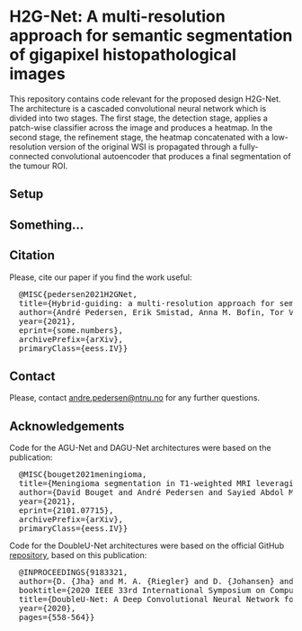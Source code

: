 # H2G-Net: A multi-resolution approach for semantic segmentation of gigapixel histopathological images
This repository contains code relevant for the proposed design H2G-Net. The architecture is a cascaded convolutional neural network which is divided into two stages. The first stage, the detection stage, applies a patch-wise classifier across the image and produces a heatmap. In the second stage, the refinement stage, the heatmap concatenated with a low-resolution version of the original WSI is propagated through a fully-connected convolutional autoencoder that produces a final segmentation of the tumour ROI.

## Setup

## Something...

## Citation
Please, cite our paper if you find the work useful:
<pre>
  @MISC{pedersen2021H2GNet,
  title={Hybrid-guiding: a multi-resolution approach for semantic segmentation of gigapixel histopathological images},
  author={André Pedersen, Erik Smistad, Anna M. Bofin, Tor V. Rise, Vibeke G. Dale, Henrik S. Pettersen, David Bouget, Tor-Arne S. Nordmo, Ingerid Reinertsen, Marit Valla},
  year={2021},
  eprint={some.numbers},
  archivePrefix={arXiv},
  primaryClass={eess.IV}}
</pre>

## Contact
Please, contact andre.pedersen@ntnu.no for any further questions.

## Acknowledgements
Code for the AGU-Net and DAGU-Net architectures were based on the publication:
<pre>
  @MISC{bouget2021meningioma,
  title={Meningioma segmentation in T1-weighted MRI leveraging global context and attention mechanisms},
  author={David Bouget and André Pedersen and Sayied Abdol Mohieb Hosainey and Ole Solheim and Ingerid Reinertsen},
  year={2021},
  eprint={2101.07715},
  archivePrefix={arXiv},
  primaryClass={eess.IV}}
</pre>

Code for the DoubleU-Net architectures were based on the official GitHub [repository](https://github.com/DebeshJha/2020-CBMS-DoubleU-Net), based on this publication:
<pre>
  @INPROCEEDINGS{9183321,
  author={D. {Jha} and M. A. {Riegler} and D. {Johansen} and P. {Halvorsen} and H. D. {Johansen}},
  booktitle={2020 IEEE 33rd International Symposium on Computer-Based Medical Systems (CBMS)}, 
  title={DoubleU-Net: A Deep Convolutional Neural Network for Medical Image Segmentation}, 
  year={2020},
  pages={558-564}}
</pre>
